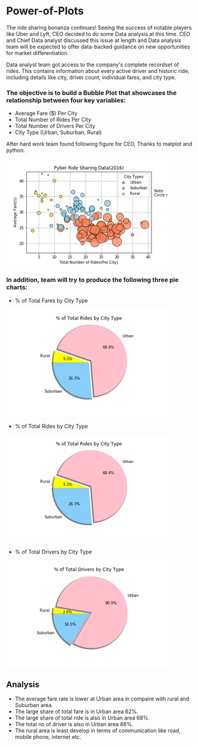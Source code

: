 # Power-of-Plots

The ride sharing bonanza continues! Seeing the success of notable players like Uber and Lyft, CEO decided to do some Data analysis at this time. CEO and Chief Data analyst discussed this issue at length and Data analysis team will be expected to offer data-backed guidance on new opportunities for market differentiation.

Data analyst team got access to the company's complete recordset of rides. This contains information about every active driver and historic ride, including details like city, driver count, individual fares, and city type.

### The objective is to build a Bubble Plot that showcases the relationship between four key variables:

* Average Fare ($) Per City
* Total Number of Rides Per City
* Total Number of Drivers Per City
* City Type (Urban, Suburban, Rural)

After hard work team found following figure for CEO, Thanks to matplot and python.

![GitHub Logo](https://github.com/obaid8712/Power-of-Plots/blob/master/Project-01/Pyber/image/RideShare.png)

### In addition, team will try to produce the following three pie charts:

* % of Total Fares by City Type

![GitHub Logo](https://github.com/obaid8712/Power-of-Plots/blob/master/Project-01/Pyber/image/FareCity.png)

* % of Total Rides by City Type

![GitHub Logo](https://github.com/obaid8712/Power-of-Plots/blob/master/Project-01/Pyber/image/RideCity.png)

* % of Total Drivers by City Type

![GitHub Logo](https://github.com/obaid8712/Power-of-Plots/blob/master/Project-01/Pyber/image/DriverCity.png)

## Analysis
* The average fare rate is lower at Urban area in compaire with rural and Suburban area.
* The large share of total fare is in Urban area 62%.
* The large share of total ride is also in Urban area 68%.
* The total no of driver is also in Urban area 86%.
* The rural area is least develop in terms of communication like road, mobile phone, internet etc.
